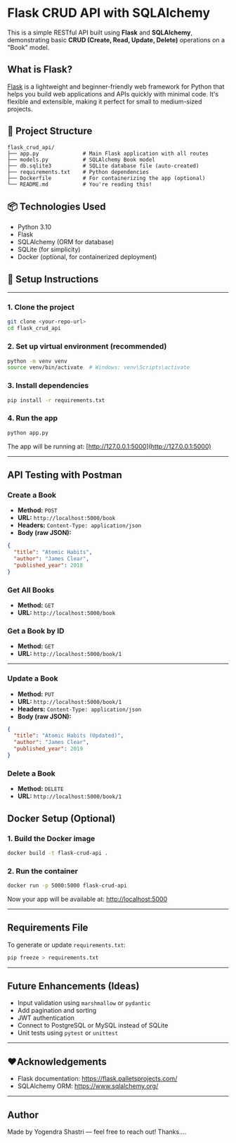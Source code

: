 # Flask CRUD API with SQLAlchemy

This is a simple RESTful API built using **Flask** and **SQLAlchemy**, demonstrating basic **CRUD (Create, Read, Update, Delete)** operations on a "Book" model.

## What is Flask?

[Flask](https://flask.palletsprojects.com/) is a lightweight and beginner-friendly web framework for Python that helps you build web applications and APIs quickly with minimal code. It's flexible and extensible, making it perfect for small to medium-sized projects.


## 📁 Project Structure

```
flask_crud_api/
├── app.py              # Main Flask application with all routes
├── models.py           # SQLAlchemy Book model
├── db.sqlite3          # SQLite database file (auto-created)
├── requirements.txt    # Python dependencies
├── Dockerfile          # For containerizing the app (optional)
└── README.md           # You're reading this!
```

## 📦 Technologies Used

- Python 3.10
- Flask
- SQLAlchemy (ORM for database)
- SQLite (for simplicity)
- Docker (optional, for containerized deployment)

## 🔧 Setup Instructions
___________________________
### 1. Clone the project

```bash
git clone <your-repo-url>
cd flask_crud_api
```

### 2. Set up virtual environment (recommended)

```bash
python -m venv venv
source venv/bin/activate  # Windows: venv\Scripts\activate
```

### 3. Install dependencies

```bash
pip install -r requirements.txt
```

### 4. Run the app

```bash
python app.py
```

The app will be running at: [http://127.0.0.1:5000](http://127.0.0.1:5000)

---

## API Testing with Postman

### Create a Book

- **Method:** `POST`
- **URL:** `http://localhost:5000/book`
- **Headers:** `Content-Type: application/json`
- **Body (raw JSON):**
```json
{
  "title": "Atomic Habits",
  "author": "James Clear",
  "published_year": 2018
}
```

### Get All Books

- **Method:** `GET`
- **URL:** `http://localhost:5000/book`


### Get a Book by ID

- **Method:** `GET`
- **URL:** `http://localhost:5000/book/1`

---

### Update a Book

- **Method:** `PUT`
- **URL:** `http://localhost:5000/book/1`
- **Headers:** `Content-Type: application/json`
- **Body (raw JSON):**
```json
{
  "title": "Atomic Habits (Updated)",
  "author": "James Clear",
  "published_year": 2019
}
```

###  Delete a Book

- **Method:** `DELETE`
- **URL:** `http://localhost:5000/book/1`


## Docker Setup (Optional)

### 1. Build the Docker image

```bash
docker build -t flask-crud-api .
```

### 2. Run the container

```bash
docker run -p 5000:5000 flask-crud-api
```

Now your app will be available at: [http://localhost:5000](http://localhost:5000)

---

## Requirements File

To generate or update `requirements.txt`:

```bash
pip freeze > requirements.txt
```

---

## Future Enhancements (Ideas)

- Input validation using `marshmallow` or `pydantic`
- Add pagination and sorting
- JWT authentication
- Connect to PostgreSQL or MySQL instead of SQLite
- Unit tests using `pytest` or `unittest`

---

## ❤Acknowledgements

- Flask documentation: https://flask.palletsprojects.com/
- SQLAlchemy ORM: https://www.sqlalchemy.org/

---

## Author

Made by Yogendra Shastri — feel free to reach out! Thanks....
